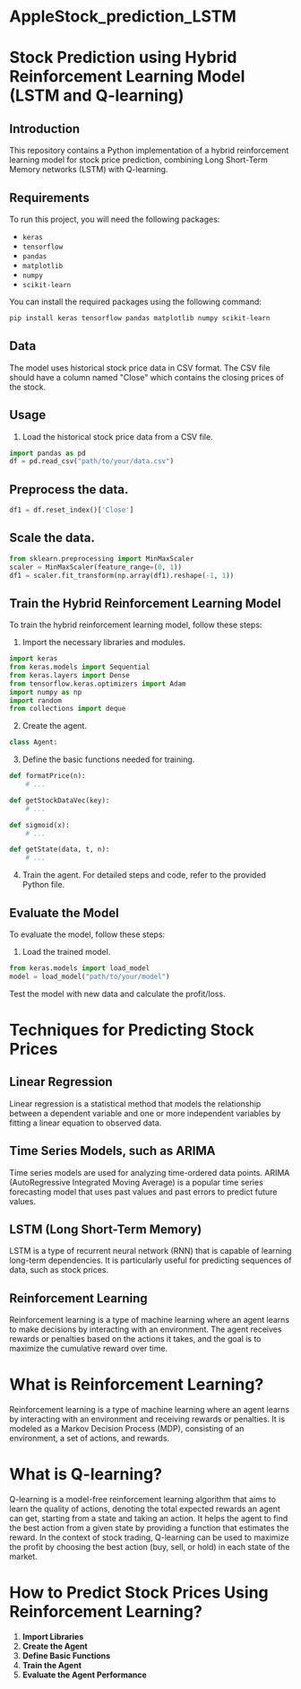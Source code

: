 # AppleStock_prediction_LSTM
# Stock Prediction using Hybrid Reinforcement Learning Model (LSTM and Q-learning)

## Introduction

This repository contains a Python implementation of a hybrid reinforcement learning model for stock price prediction, combining Long Short-Term Memory networks (LSTM) with Q-learning.

## Requirements

To run this project, you will need the following packages:

- `keras`
- `tensorflow`
- `pandas`
- `matplotlib`
- `numpy`
- `scikit-learn`

You can install the required packages using the following command:

```bash
pip install keras tensorflow pandas matplotlib numpy scikit-learn
````
## Data

The model uses historical stock price data in CSV format. The CSV file should have a column named "Close" which contains the closing prices of the stock.

## Usage

1. Load the historical stock price data from a CSV file.

```python
import pandas as pd
df = pd.read_csv("path/to/your/data.csv")
```
## Preprocess the data.
```python
df1 = df.reset_index()['Close']
```
## Scale the data.

```python
from sklearn.preprocessing import MinMaxScaler
scaler = MinMaxScaler(feature_range=(0, 1))
df1 = scaler.fit_transform(np.array(df1).reshape(-1, 1))
```
## Train the Hybrid Reinforcement Learning Model

To train the hybrid reinforcement learning model, follow these steps:

1. Import the necessary libraries and modules.

```python
import keras
from keras.models import Sequential
from keras.layers import Dense
from tensorflow.keras.optimizers import Adam
import numpy as np
import random
from collections import deque
```
2. Create the agent.
```python
class Agent:
```
3. Define the basic functions needed for training.
```python
def formatPrice(n):
    # ...

def getStockDataVec(key):
    # ...

def sigmoid(x):
    # ...

def getState(data, t, n):
    # ...
```
4. Train the agent.
For detailed steps and code, refer to the provided Python file.

## Evaluate the Model

To evaluate the model, follow these steps:

1. Load the trained model.

```python
from keras.models import load_model
model = load_model("path/to/your/model")
```
Test the model with new data and calculate the profit/loss.
# Techniques for Predicting Stock Prices

## Linear Regression
Linear regression is a statistical method that models the relationship between a dependent variable and one or more independent variables by fitting a linear equation to observed data.

## Time Series Models, such as ARIMA
Time series models are used for analyzing time-ordered data points. ARIMA (AutoRegressive Integrated Moving Average) is a popular time series forecasting model that uses past values and past errors to predict future values.

## LSTM (Long Short-Term Memory)
LSTM is a type of recurrent neural network (RNN) that is capable of learning long-term dependencies. It is particularly useful for predicting sequences of data, such as stock prices.

## Reinforcement Learning
Reinforcement learning is a type of machine learning where an agent learns to make decisions by interacting with an environment. The agent receives rewards or penalties based on the actions it takes, and the goal is to maximize the cumulative reward over time.

# What is Reinforcement Learning?

Reinforcement learning is a type of machine learning where an agent learns by interacting with an environment and receiving rewards or penalties. It is modeled as a Markov Decision Process (MDP), consisting of an environment, a set of actions, and rewards.

# What is Q-learning?

Q-learning is a model-free reinforcement learning algorithm that aims to learn the quality of actions, denoting the total expected rewards an agent can get, starting from a state and taking an action. It helps the agent to find the best action from a given state by providing a function that estimates the reward. In the context of stock trading, Q-learning can be used to maximize the profit by choosing the best action (buy, sell, or hold) in each state of the market.

# How to Predict Stock Prices Using Reinforcement Learning?

1. **Import Libraries**
2. **Create the Agent**
3. **Define Basic Functions**
4. **Train the Agent**
5. **Evaluate the Agent Performance**
